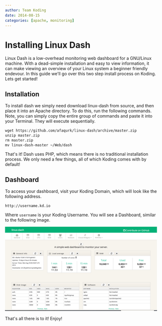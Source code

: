 ```yaml
---
author: Team Koding
date: 2014-08-15
categories: [apache, monitoring]
---
```


# Installing Linux Dash

Linux Dash is a low-overhead monitoring web dashboard for a GNU/Linux 
machine. With a dead-simple installation and easy to view information, it 
can make viewing an overview of your Linux system a beginner friendly 
endevour. In this guide we'll go over this two step install process on 
Koding. Lets get started!

## Installation

To install dash we simply need download linux-dash from source, and then 
place it into an Apache directory. To do this, run the following 
commands. Note, you can simply copy the entire group of commands and 
paste it into your Terminal. They will execute sequentially.

```
wget https://github.com/afaqurk/linux-dash/archive/master.zip
unzip master.zip
rm master.zip
mv linux-dash-master ~/Web/dash
```

That's it! Dash uses PHP, which means there is no traditional 
installation process. We only need a few things, all of which Koding 
comes with by default!

## Dashboard

To access your dashboard, visit your Koding Domain, which will look like 
the following address.

```
http://username.kd.io
```

Where `username` is your Koding Username. You will see a Dashboard, 
similar to the following image.

![Linux Dash](dashboard.png)

That's all there is to it! Enjoy!




[dash]: linuxdash.com
